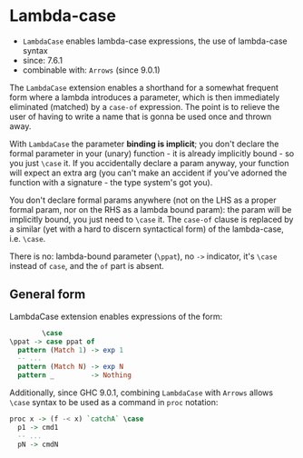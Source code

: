 # Lambda-case

- `LambdaCase` enables lambda-case expressions, the use of lambda-case syntax
- since: 7.6.1
- combinable with: `Arrows` (since 9.0.1)


The `LambdaCase` extension enables a shorthand for a somewhat frequent form where a lambda introduces a parameter, which is then immediately eliminated (matched) by a `case-of` expression. The point is to relieve the user of having to write a name that is gonna be used once and thrown away.

With `LambdaCase` the  parameter **binding is implicit**; you don't declare the formal parameter in your (unary) function - it is already implicitly bound - so you just `\case` it. If you accidentally declare a param anyway, your function will expect an extra arg (you can't make an accident if you've adorned the function with a signature - the type system's got you).

You don't declare formal params anywhere (not on the LHS as a proper formal param, nor on the RHS as a lambda bound param): the param will be implicitly bound, you just need to `\case` it. The `case-of` clause is replaced by a similar (yet with a hard to discern syntactical form) of the lambda-case, i.e. `\case`.

There is no: lambda-bound parameter (`\ppat`), no `->` indicator, it's `\case` instead of `case`, and the `of` part is absent.


## General form

LambdaCase extension enables expressions of the form:

```hs
        \case
\ppat -> case ppat of
  pattern (Match 1) -> exp 1
  -- ...
  pattern (Match N) -> exp N
  pattern _         -> Nothing
```

Additionally, since GHC 9.0.1, combining `LambdaCase` with `Arrows` allows `\case` syntax to be used as a command in `proc` notation:

```hs
proc x -> (f -< x) `catchA` \case
  p1 -> cmd1
  -- ...
  pN -> cmdN
```

